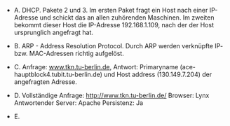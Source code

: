 * A. DHCP. Pakete 2 und 3. Im ersten Paket fragt ein Host nach einer IP-Adresse und schickt das an allen zuhörenden Maschinen. Im zweiten bekommt dieser Host die IP-Adresse 192.168.1.109, nach der der Host ursprunglich angefragt hat.

* B. ARP - Address Resolution Protocol. Durch ARP werden verknüpfte IP- bzw. MAC-Adressen richtig aufgelöst.

* C. Anfrage: www.tkn.tu-berlin.de, Antwort: Primaryname (ace-hauptblock4.tubit.tu-berlin.de) und Host address (130.149.7.204) der angefragten Adresse.

* D. Vollständige Anfrage: http://www.tkn.tu-berlin.de/
     Browser: Lynx
     Antwortender Server: Apache
     Persistenz: Ja

* E.  
